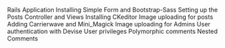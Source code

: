 
Rails Application
Installing Simple Form and Bootstrap-Sass
Setting up the Posts Controller and Views
Installing CKeditor
Image uploading for posts
Adding Carrierwave and Mini_Magick
Image uploading for Admins
User authentication with Devise
User privileges
Polymorphic comments
Nested Comments
